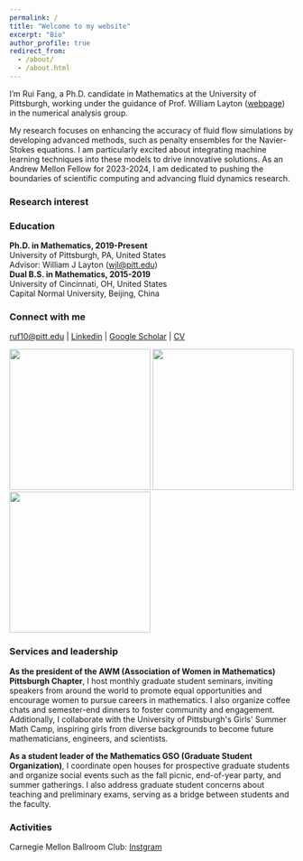 ```yaml
---
permalink: /
title: "Welcome to my website"
excerpt: "Bio"
author_profile: true
redirect_from: 
  - /about/
  - /about.html
---
```

I’m Rui Fang, a Ph.D. candidate in Mathematics at the University of Pittsburgh, working under the guidance of Prof. William Layton ([webpage](https://www.mathematics.pitt.edu/people/ant-73)) in the numerical analysis group.

My research focuses on enhancing the accuracy of fluid flow simulations by developing advanced methods, such as penalty ensembles for the Navier-Stokes equations. I am particularly excited about integrating machine learning techniques into these models to drive innovative solutions. As an Andrew Mellon Fellow for 2023-2024, I am dedicated to pushing the boundaries of scientific computing and advancing fluid dynamics research. <br />
### Research interest

### Education
**Ph.D. in Mathematics, 2019-Present** <br /> 
University of Pittsburgh, PA, United States <br />
Advisor: William J Layton (wjl@pitt.edu) <br />
**Dual B.S. in Mathematics, 2015-2019** <br />
University of Cincinnati, OH, United States <br />
Capital Normal University, Beijing, China 
### Connect with me
[ruf10@pitt.edu](mailto:ruf10@pitt.edu) |  [Linkedin](https://www.linkedin.com/in/ruf10/)  |  [Google Scholar](https://scholar.google.com/citations?user=W9GY0i0AAAAJ&hl=en)  |  [CV](https://ruf10.github.io/CV_RuiFang.pdf) 

<img src="{{ site.url }}{{ site.baseurl }}/images/rui-single.jpg" style="width: 250px; height: 250px; object-fit: cover;" />
<img src="{{ site.url }}{{ site.baseurl }}/images/rui-ammcs.png" style="width: 250px; height: 250px; object-fit: cover;" />
<img src="{{ site.url }}{{ site.baseurl }}/images/finite_element_circus.jpg" style="width: 250px; height: 250px; object-fit: cover;" />

### Services and leadership
**As the president of the AWM (Association of Women in Mathematics) Pittsburgh Chapter**, I host monthly graduate student seminars, inviting speakers from around the world to promote equal opportunities and encourage women to pursue careers in mathematics. I also organize coffee chats and semester-end dinners to foster community and engagement. Additionally, I collaborate with the University of Pittsburgh's Girls' Summer Math Camp, inspiring girls from diverse backgrounds to become future mathematicians, engineers, and scientists. <br />

**As a student leader of the Mathematics GSO (Graduate Student Organization)**, I coordinate open houses for prospective graduate students and organize social events such as the fall picnic, end-of-year party, and summer gatherings. I also address graduate student concerns about teaching and preliminary exams, serving as a bridge between students and the faculty. <br />


### Activities
Carnegie Mellon Ballroom Club: [Instgram](https://www.instagram.com/cmuballroom?igsh=NDlyZmZubTY0eXhy) <br />







